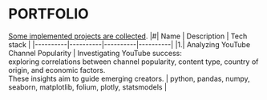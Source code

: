 # PORTFOLIO
[Some implemented projects are collected](https://github.com/thoxly/portfolio_data_analyst/tree/main/Analyzing%20YouTube%20Channel%20Popularity).
|#| Name | Description | Tech stack |
|----------|----------|----------|----------|
|1.| Analyzing YouTube Channel Popularity | Investigating YouTube success:<br>exploring correlations between channel popularity, content type, country of origin, and economic factors.<br>These insights aim to guide emerging creators. | python, pandas, numpy, seaborn, matplotlib, folium, plotly, statsmodels |
